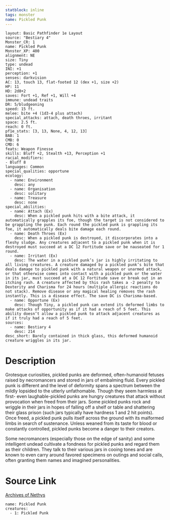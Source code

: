 ```yaml
---
statblock: inline
tags: monster
name: Pickled Punk
---
```

```statblock
layout: Basic Pathfinder 1e Layout
source: "Bestiary 4"
Monster_CR: 1
name: Pickled Punk
Monster_XP: 400
alignment: NE
size: Tiny
type: undead
INI: +1
perception: +1
senses: darkvision
AC: 13, touch 13, flat-footed 12 (dex +1, size +2)
HP: 11
HD: 2d8+2
saves: Fort +1, Ref +1, Will +4
immune: undead traits
DR: 5/bludgeoning
speed: 15 ft.
melee: bite +4 (1d3-4 plus attach)
special_attacks: attach, death throes, irritant
space: 2.5 ft.
reach: 0 ft.
pf1e_stats: [3, 13, None, 4, 12, 13]
BAB: 1
CMB: 0
CMD: 6
feats: Weapon Finesse
skills: Bluff +2, Stealth +13, Perception +1
racial_modifiers:
- Bluff 8
languages: Common
special_qualities: opportune
ecology:
  - name: Environment
    desc: any
  - name: Organisation
    desc: solitary
  - name: Treasure
    desc: none
special_abilities:
  - name: Attach (Ex)
    desc: When a pickled punk hits with a bite attack, it automatically grapples its foe, though the target is not considered to be grappling the punk. Each round the pickled punk is grappling its foe, it automatically deals bite damage each round.
  - name: Death Throes (Ex)
    desc: When a pickled punk is destroyed, it discorporates into a fleshy sludge. Any creatures adjacent to a pickled punk when it is destroyed must succeed at a DC 12 Fortitude save or be nauseated for 1 round.
  - name: Irritant (Ex)
    desc: The water in a pickled punk’s jar is highly irritating to all living creatures. A creature damaged by a pickled punk’s bite that deals damage to pickled punk with a natural weapon or unarmed attack, or that otherwise comes into contact with a pickled punk or the water in its jar, must succeed at a DC 12 Fortitude save or break out in an itching rash. A creature affected by this rash takes a -2 penalty to Dexterity and Charisma for 24 hours (multiple allergic reactions do not stack). Remove disease or any magical healing removes the rash instantly. This is a disease effect. The save DC is Charisma-based.
  - name: Opportune (Ex)
    desc: Though Tiny, a pickled punk can extend its deformed limbs to make attacks of opportunity as if it had a reach of 5 feet. This ability doesn’t allow a pickled punk to attack adjacent creatures as if it truly had a reach of 5 feet.
sources:
  - name: Bestiary 4
    desc: 214
desc_short: Barely contained in thick glass, this deformed humanoid creature wriggles in its jar.
```
# Description
Grotesque curiosities, pickled punks are deformed, often-humanoid fetuses raised by necromancers and stored in jars of embalming fluid. Every pickled punk is different and the level of deformity spans a spectrum between the mildly lopsided to the utterly unfathomable. Though they seem harmless at first- even laughable-pickled punks are hungry creatures that attack without provocation when freed from their jars. Some pickled punks rock and wriggle in their jars in hopes of falling off a shelf or table and shattering their glass prison (such jars typically have hardness 1 and 2 hit points). Once freed, a pickled punk pulls itself across the ground with its malformed limbs in search of sustenance. Unless weaned from its taste for blood or constantly controlled, pickled punks become a danger to their creators.

Some necromancers (especially those on the edge of sanity) and some intelligent undead cultivate a fondness for pickled punks and regard them as their children. They talk to their various jars in cooing tones and are known to even carry around favored specimens on outings and social calls, often granting them names and imagined personalities.
# Source Link
[Archives of Nethys](https://aonprd.com/MonsterDisplay.aspx?ItemName=Pickled%20Punk)
```encounter-table
name: Pickled Punk
creatures:
  - 1: Pickled Punk
```
